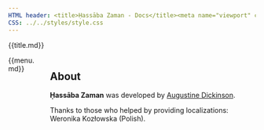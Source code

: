 ```yaml
---
HTML header: <title>Ḥassāba Zaman - Docs</title><meta name="viewport" content="width=device-width, initial-scale=1.0, maximum-scale=1.0, user-scalable=no"><link rel="shortcut icon" type="image/png" href="/icon/favicon.png">
CSS: ../../styles/style.css
---
```


{{title.md}}
<section class="section">
<div class="container">
<div class="columns">
<div class="column is-2">
{{menu.md}}
</div>
<div class="column is-10">
<div class="content">

# About

**Ḥassāba Zaman** was developed by [Augustine Dickinson](https://augustinedickinson.com).

Thanks to those who helped by providing localizations: Weronika Kozłowska (Polish).

</div>
</div>
</div>
</div>
</section>